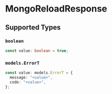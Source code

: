 # MongoReloadResponse


## Supported Types

### `boolean`

```typescript
const value: boolean = true;
```

### `models.ErrorT`

```typescript
const value: models.ErrorT = {
  message: "<value>",
  code: "<value>",
};
```

